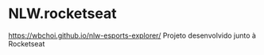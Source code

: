 # NLW.rocketseat
https://wbchoi.github.io/nlw-esports-explorer/
Projeto desenvolvido junto à Rocketseat
